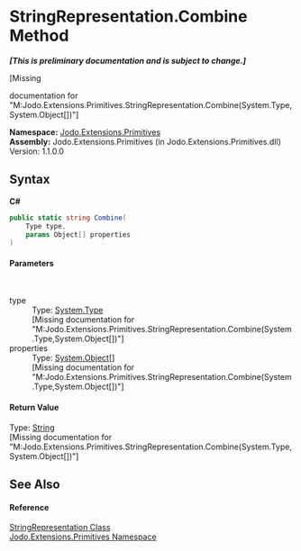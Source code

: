 # StringRepresentation.Combine Method 
 _**\[This is preliminary documentation and is subject to change.\]**_

\[Missing <summary> documentation for "M:Jodo.Extensions.Primitives.StringRepresentation.Combine(System.Type,System.Object[])"\]

**Namespace:**&nbsp;<a href="N_Jodo_Extensions_Primitives">Jodo.Extensions.Primitives</a><br />**Assembly:**&nbsp;Jodo.Extensions.Primitives (in Jodo.Extensions.Primitives.dll) Version: 1.1.0.0

## Syntax

**C#**<br />
``` C#
public static string Combine(
	Type type,
	params Object[] properties
)
```


#### Parameters
&nbsp;<dl><dt>type</dt><dd>Type: <a href="https://docs.microsoft.com/dotnet/api/system.type" target="_blank" rel="noopener noreferrer">System.Type</a><br />\[Missing <param name="type"/> documentation for "M:Jodo.Extensions.Primitives.StringRepresentation.Combine(System.Type,System.Object[])"\]</dd><dt>properties</dt><dd>Type: <a href="https://docs.microsoft.com/dotnet/api/system.object" target="_blank" rel="noopener noreferrer">System.Object</a>[]<br />\[Missing <param name="properties"/> documentation for "M:Jodo.Extensions.Primitives.StringRepresentation.Combine(System.Type,System.Object[])"\]</dd></dl>

#### Return Value
Type: <a href="https://docs.microsoft.com/dotnet/api/system.string" target="_blank" rel="noopener noreferrer">String</a><br />\[Missing <returns> documentation for "M:Jodo.Extensions.Primitives.StringRepresentation.Combine(System.Type,System.Object[])"\]

## See Also


#### Reference
<a href="T_Jodo_Extensions_Primitives_StringRepresentation">StringRepresentation Class</a><br /><a href="N_Jodo_Extensions_Primitives">Jodo.Extensions.Primitives Namespace</a><br />
